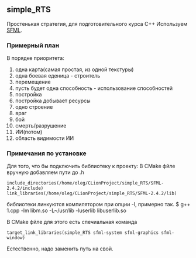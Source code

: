 ## simple_RTS
Простенькая стратегия, для подготовительного курса С++
Используем [SFML](https://www.sfml-dev.org/).

### Примерный план
В порядке приоритета:
1. одна карта(самая простая, из одной текстуры)
2. одна боевая еденица - строитель
3. перемещение
4. пусть будет одна способность - использование способностей
5. постройка
6. постройка добывает ресурсы
7. одно строение
8. враг
9. бой
10. смерть/разрушение
11. ИИ(потом)
12. область видимости ИИ

### Примечания по установке

Для того, что бы подключить библиотеку к проекту:
В CMake фйле вручную добавляем пути до .h
```
include_directories(/home/oleg/CLionProject/simple_RTS/SFML-2.4.2/include)
link_libraries(/home/oleg/CLionProject/simple_RTS/SFML-2.4.2/lib)
```
библиотеки линкуются компилятором при опции -l, примерно так. 
$ g++ 1.cpp -lm libm.so -L~/usr/lib -luserlib libuserlib.so

В CMake фйле для этого есть спечиальная команда
```
target_link_libraries(simple_RTS sfml-system sfml-graphics sfml-window)
```
Естественно, надо заменить путь на свой.
